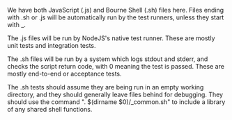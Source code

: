 We have both JavaScript (.js) and Bourne Shell (.sh) files here. Files ending with .sh or .js will be automatically run by the test runners, unless they start with _.

The .js files will be run by NodeJS's native test runner. These are mostly unit tests and integration tests.

The .sh files will be run by a system which logs stdout and stderr, and checks the script return code, with 0 meaning the test is passed. These are mostly end-to-end or acceptance tests.

The .sh tests should assume they are being run in an empty working directory, and they should generally leave files behind for debugging. They should use the command ". $(dirname $0)/_common.sh" to include a library of any shared shell functions.
